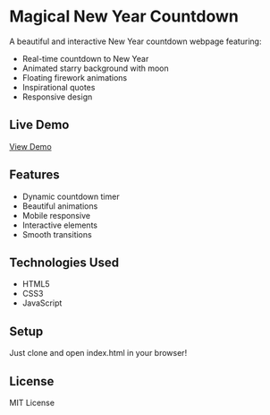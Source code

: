# Magical New Year Countdown

A beautiful and interactive New Year countdown webpage featuring:
- Real-time countdown to New Year
- Animated starry background with moon
- Floating firework animations
- Inspirational quotes
- Responsive design

## Live Demo
[View Demo](your-github-pages-url)

## Features
- Dynamic countdown timer
- Beautiful animations
- Mobile responsive
- Interactive elements
- Smooth transitions

## Technologies Used
- HTML5
- CSS3
- JavaScript

## Setup
Just clone and open index.html in your browser!

## License
MIT License
